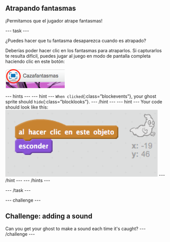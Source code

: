 ## Atrapando fantasmas

¡Permitamos que el jugador atrape fantasmas!

\--- task \---

¿Puedes hacer que tu fantasma desaparezca cuando es atrapado?

Deberías poder hacer clic en los fantasmas para atraparlos. Si capturarlos te resulta difícil, puedes jugar al juego en modo de pantalla completa haciendo clic en este botón:

![screenshot](images/ghost-fullscreen.png)

\--- hints \--- \--- hint \--- `When clicked`{:class=”blockevents”}, your ghost sprite should `hide`{:class=”blocklooks”}. \--- /hint \--- \--- hint \--- Your code should look like this: ![screenshot](images/ghost-catch-code.png) \--- /hint \--- \--- /hints \---

\--- /task \---

\--- challenge \---

## Challenge: adding a sound

Can you get your ghost to make a sound each time it's caught? \--- /challenge \---